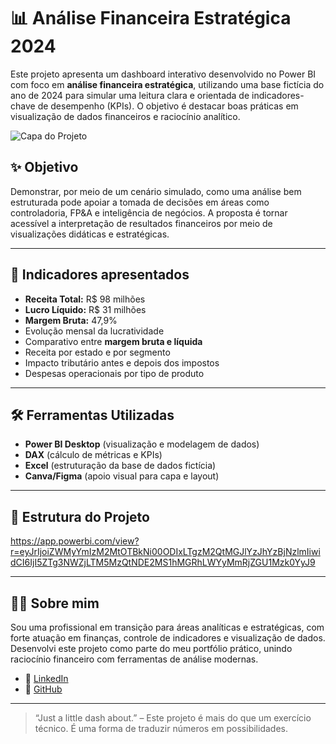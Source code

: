 # 📊 Análise Financeira Estratégica 2024

Este projeto apresenta um dashboard interativo desenvolvido no Power BI com foco em **análise financeira estratégica**, utilizando uma base fictícia do ano de 2024 para simular uma leitura clara e orientada de indicadores-chave de desempenho (KPIs). O objetivo é destacar boas práticas em visualização de dados financeiros e raciocínio analítico.

![Capa do Projeto](https://github.com/AndreaSilva2025/NOME-DO-REPOSITORIO/blob/main/capa.png)

## ✨ Objetivo

Demonstrar, por meio de um cenário simulado, como uma análise bem estruturada pode apoiar a tomada de decisões em áreas como controladoria, FP&A e inteligência de negócios. A proposta é tornar acessível a interpretação de resultados financeiros por meio de visualizações didáticas e estratégicas.

---

## 📌 Indicadores apresentados

- **Receita Total:** R$ 98 milhões  
- **Lucro Líquido:** R$ 31 milhões  
- **Margem Bruta:** 47,9%  
- Evolução mensal da lucratividade  
- Comparativo entre **margem bruta e líquida**  
- Receita por estado e por segmento  
- Impacto tributário antes e depois dos impostos  
- Despesas operacionais por tipo de produto

---

## 🛠️ Ferramentas Utilizadas

- **Power BI Desktop** (visualização e modelagem de dados)  
- **DAX** (cálculo de métricas e KPIs)  
- **Excel** (estruturação da base de dados fictícia)  
- **Canva/Figma** (apoio visual para capa e layout)

---

## 📂 Estrutura do Projeto
https://app.powerbi.com/view?r=eyJrIjoiZWMyYmIzM2MtOTBkNi00ODIxLTgzM2QtMGJlYzJhYzBjNzlmIiwidCI6IjI5ZTg3NWZjLTM5MzQtNDE2MS1hMGRhLWYyMmRjZGU1Mzk0YyJ9

---

## 👩‍💻 Sobre mim

Sou uma profissional em transição para áreas analíticas e estratégicas, com forte atuação em finanças, controle de indicadores e visualização de dados. Desenvolvi este projeto como parte do meu portfólio prático, unindo raciocínio financeiro com ferramentas de análise modernas.

- 🔗 [LinkedIn](https://www.linkedin.com/in/andrea-jocelina-cea-/)  
- 🔗 [GitHub](https://github.com/AndreaSilva2025)

---

> “Just a little dash about.” – Este projeto é mais do que um exercício técnico. É uma forma de traduzir números em possibilidades.

